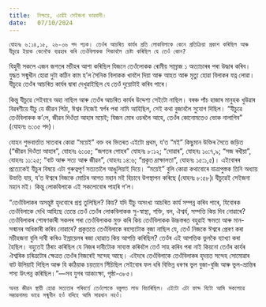 ```yaml
---
title:  নিশ্চয়ে, এৱেঁই সেইজনা ভাৱবাদী।
date:   07/10/2024
---
```


`যোহনঃ ৬:১৪,১৫, ২৬-৩৬ পদ পঢ়ক। তেওঁৰ আচৰিত কাৰ্যৰ প্ৰতি লোকবিলাকে কেনে প্ৰতিক্ৰিয়া প্ৰকাশ কৰিছিল আৰু যীচুৱে ইয়াক কেনেকৈ ব্যৱহাৰ কৰি তেওঁবিলাকক শিকাবলৈ চেষ্টা কৰিছিল যে তেওঁ কোন?`

যিহুদী সকলে এজন জগতৰ মচীহৰ আশা কৰিছিল যিজনে তেওঁলোকক ৰোমীয় সাম্ৰাজ ১ অত্যাচাৰৰ পৰা উদ্ধাৰ কৰিব। যুদ্ধত সন্মুখীন হোৱা দুটা কঠিন কাম হ’ল সৈনিক বিলাকক খাবলৈ দিয়া আৰু আহত আৰু মৃত্যু হোৱা বিলাকৰ যত্ন লোৱা। যীচুৱে তেওঁৰ আচৰিত কাৰ্যৰ দ্বাৰা দেখুৱাইছিল যে তেওঁ দুয়োটাই কৰিব পাৰে।

কিন্তু যীচুৱে সেইবাবে অহা নাছিল আৰু তেওঁৰ আচৰিত কাৰ্যৰ উদ্দেশ্য সেইটো নাছিল। বৰঞ্চ পাঁচ হাজাৰ মানুহক খুউৱাৰ বিৱৰণীয়ে যীচু যে জীৱন পিঠা, ঈশ্বৰ নিজেই স্বৰ্গৰ পৰা নামি আহিছিল, সেই কথা বুজাবলৈ সুযোগ দিছিল। “যীচুৱে তেওঁবিলাকক ক’লে, জীৱন দিওঁতা আহাৰ ময়েই; যিজন মোৰ ওচৰলৈ আহে, তেওঁৰ কোনোমতেও ভোক নালাগিব” (যোহনঃ ৬:৩৫ পদ)।

যোহন শুভবাৰ্ত্তাত সাতবাৰ কোৱা “ময়েই” বক্ত বৰ ভিতৰত এইটো প্ৰথম, য’ত “মই” কিছুমান উক্তিৰ সৈতে জড়িত (“জীৱন দিওঁতা আহাৰ”, যোহনঃ ৬:৩৫; “জগতৰ পোহৰ” যোহনঃ ৮:১২; “দোৱাৰ”, যোহনঃ ১০:৭,৯; “সজ ৰখীয়া”, যোহনঃ ১১:২৫; “বাট আৰু সত্য আৰু জীৱন”, যোহনঃ ১৪:৬; “প্ৰকৃত দ্ৰাক্ষালতা”, যোহনঃ ১৫:১,৫)। এইবোৰৰ প্ৰত্যেকেই যীচুৰ বিষয়ে এটা গুৰুত্বপূৰ্ণ সত্যতালৈ আঙুলিয়াই দিয়ে। “ময়েই” বুলি কোৱা কথাবোৰে যাত্ৰাপুস্তক তিনি অধ্যায় উভতি যায়, য’ত ঈশ্বৰে নিজকে মোচিৰ আগত মহান মই হিচাবে উপস্থাপন কৰিছে (যোহনঃ ৮:৫৮)৷ যীচুৱেই সেইজনা মহান মই। কিন্তু লোকবিলাকে এই সকলোবোৰ পাহৰি গ’ল।

“তেওঁবিলাকৰ অসন্তুষ্ট হৃদবোৰে প্ৰশ্ন তুলিছিল? কিয়? যদি যীচু অসংখ্য আচৰিত কাৰ্য সম্পন্ন কৰিব পাৰে, যিবোৰক তেওঁবিলাকে দেখি আহিছে তেন্তে তেওঁ তেওঁৰ লোকবিলাকক সু-স্বাস্থ্য, শক্তি, বল, ঐশ্বৰ্য, সম্পত্তি কিয় দিব নোৱাৰে? তেওঁবিলাকৰ শোষণকাৰী সকলৰ পৰা তেওঁবিলাকক মুক্ত কৰি কিয় তেওঁবিলাকক উচ্চস্তৰত বহুৱাই ক্ষমতা আৰু মান-সন্মানৰ অধিকাৰী কৰিব নোৱাৰে? প্ৰকৃততে তেওঁবিলাকে ৰহস্যটোক বুজা নাছিল যে, তেওঁ নিজকে ঈশ্বৰে প্ৰেৰণ কৰা মচীহজনা বুলি দাবী কৰিও ইস্ৰায়েলৰ ৰজা হোৱাত কিয় আপত্তি কৰিছিল? তেওঁৰ এই আপত্তিক ভুলকৈ ব্যাখ্যা কৰা হৈছিল। বহুতেই ঠিৰাং কৰিছিল যে নিজৰ দাবীটোক সাব্যস্ত কৰিবলৈ তেওঁ সাহ কৰিব পৰা নাই কিয়নো তেওঁৰ কাৰ্যৰ ঐশ্বৰিক চৰিত্ৰটোৰ ক্ষেত্ৰত তেওঁৰ নিজৰেই সন্দেহ আছে। এইদৰে তেওঁবিলাকে তেওঁবিলাকৰ হৃদয়ত সন্দেহ সোমোৱাৰ বাট উলিয়াই দিছিল আৰু যি কঠিয়াক চয়তানে সিঁচিছিল সেইবোৰ ফল ধৰি বিভিন্ন ধৰণৰ ভুল বুজা-বুজি আৰু ভুল-ভ্ৰান্তিৰ শস্য উৎপন্ন কৰিছিল।”—সব যুগৰ আকাংক্ষা, পৃষ্ঠা-৩৮৫।

`অনন্ত জীৱন স্থায়ী হোৱা সত্যতাৰ পৰিবৰ্তে তেওঁলোকে বস্তুগত লাভ বিচাৰিছিল। এইটো এটা ফান্দ যিটো আমি সকলোৱে সম্ভাৱনাময় ভাৱে সন্মুখীন হওঁ যদিহে আমি সাৱধান নহওঁ।`